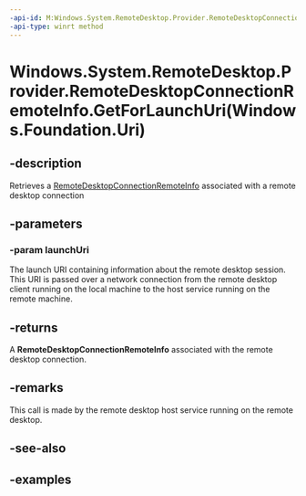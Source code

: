 ```yaml
---
-api-id: M:Windows.System.RemoteDesktop.Provider.RemoteDesktopConnectionRemoteInfo.GetForLaunchUri(Windows.Foundation.Uri)
-api-type: winrt method
---
```


# Windows.System.RemoteDesktop.Provider.RemoteDesktopConnectionRemoteInfo.GetForLaunchUri(Windows.Foundation.Uri)

<!--
public static Windows.System.RemoteDesktop.Provider.RemoteDesktopConnectionRemoteInfo GetForLaunchUri (System.Uri launchUri);
-->


## -description

Retrieves a [RemoteDesktopConnectionRemoteInfo](xref:Windows.System.RemoteDesktop.Provider.RemoteDesktopConnectionRemoteInfo) associated with a remote desktop connection

## -parameters

### -param launchUri

The launch URI containing information about the remote desktop session. This URI is passed over a network connection from the remote desktop client running on the local machine to the host service running on the remote machine.

## -returns

A **RemoteDesktopConnectionRemoteInfo** associated with the remote desktop connection.

## -remarks

This call is made by the remote desktop host service running on the remote desktop.

## -see-also

## -examples



